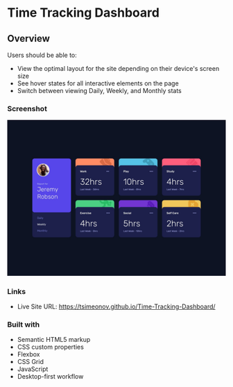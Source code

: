 # Time Tracking Dashboard

## Overview

Users should be able to:

- View the optimal layout for the site depending on their device's screen size
- See hover states for all interactive elements on the page
- Switch between viewing Daily, Weekly, and Monthly stats

### Screenshot

![](./design/desktop-design.jpg)

### Links

- Live Site URL: https://tsimeonov.github.io/Time-Tracking-Dashboard/

### Built with

- Semantic HTML5 markup
- CSS custom properties
- Flexbox
- CSS Grid
- JavaScript
- Desktop-first workflow
